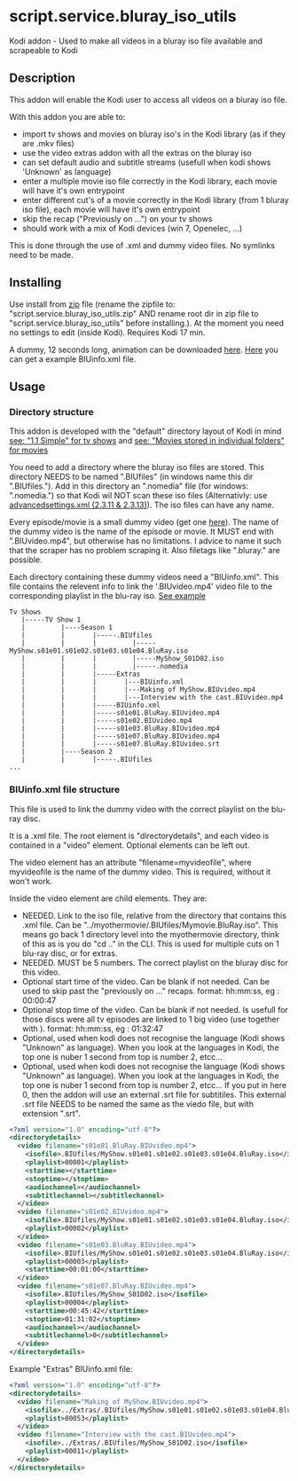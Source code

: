 # script.service.bluray_iso_utils
Kodi addon - Used to make all videos in a bluray iso file available and scrapeable to Kodi

## Description
This addon will enable the Kodi user to access all videos on a bluray iso file.

With this addon you are able to:
- import tv shows and movies on bluray iso's in the Kodi library (as if they are .mkv files)
- use the video extras addon with all the extras on the bluray iso
- can set default audio and subtitle streams (usefull when kodi shows 'Unknown' as language)
- enter a multiple movie iso file correctly in the Kodi library, each movie will have it's own entrypoint
- enter different cut's of a movie correctly in the Kodi library (from 1 bluray iso file), each movie will have it's own entrypoint
- skip the recap ("Previously on ...") on your tv shows
- should work with a mix of Kodi devices (win 7, Openelec, ...)

This is done through the use of .xml and dummy video files. No symlinks need to be made. 

## Installing
Use install from [zip](https://github.com/Wimpie-ccc/script.service.bluray_iso_utils/archive/master.zip) file (rename the zipfile to: "script.service.bluray_iso_utils.zip" AND rename root dir in zip file to "script.service.bluray_iso_utils" before installing.). At the moment you need no settings to edit (inside Kodi). Requires Kodi 17 min. 

A dummy, 12 seconds long, animation can be downloaded [here](https://github.com/Wimpie-ccc/helperfiles/blob/master/BIU_Black_Animation.720p.mp4?raw=true).
[Here](https://raw.githubusercontent.com/Wimpie-ccc/helperfiles/master/BIUinfo.xml) you can get a example BIUinfo.xml file.

## Usage
### Directory structure
This addon is developed with the "default" directory layout of Kodi in mind  [see: "1.1 Simple" for tv shows](http://kodi.wiki/view/Naming_video_files/TV_shows) and [see: "Movies stored in individual folders" for movies](http://kodi.wiki/view/Naming_video_files/Movies)

You need to add a directory where the bluray iso files are stored. This directory NEEDS to be named ".BIUfiles" (in windows name this dir ".BIUfiles."). Add in this directory an ".nomedia" file (for windows: ".nomedia.") so that Kodi wil NOT scan these iso files (Alternativly: use [advancedsettings.xml (2.3.11 & 2.3.13)](http://kodi.wiki/view/advancedsettings.xml)). The iso files can have any name.

Every episode/movie is a small dummy video (get one [here](https://github.com/Wimpie-ccc/helperfiles/blob/master/BIU_Black_Animation.720p.mp4?raw=true)). The name of the dummy video is the name of the episode or movie. It MUST end with ".BIUvideo.mp4", but otherwise has no limitations. I advice to name it such that the scraper has no problem scraping it. Also filetags like ".bluray." are possible.

Each directory containing these dummy videos need a "BIUinfo.xml". This file contains the relevent info to link the '.BIUvideo.mp4' video file to the corresponding playlist in the blu-ray iso. [See example](https://raw.githubusercontent.com/Wimpie-ccc/helperfiles/master/BIUinfo.xml)

```
Tv Shows
   |-----TV Show 1
   |         |----Season 1
   |         |       |-----.BIUfiles
   |         |       |         |-----MyShow.s01e01.s01e02.s01e03.s01e04.BluRay.iso
   |         |       |         |-----MyShow_S01D02.iso
   |         |       |         |-----.nomedia
   |         |       |-----Extras
   |         |       |       |---BIUinfo.xml
   |         |       |       |---Making of MyShow.BIUvideo.mp4
   |         |       |       |---Interview with the cast.BIUvideo.mp4
   |         |       |-----BIUinfo.xml
   |         |       |-----s01e01.BluRay.BIUvideo.mp4
   |         |       |-----s01e02.BIUvideo.mp4
   |         |       |-----s01e03.BluRay.BIUvideo.mp4
   |         |       |-----s01e07.BluRay.BIUvideo.mp4
   |         |       |-----s01e07.BluRay.BIUvideo.srt
   |         |----Season 2
   |         |       |-----.BIUfiles
...
```

### BIUinfo.xml file structure
This file is used to link the dummy video with the correct playlist on the blu-ray disc.

It is a .xml file. The root element is "directorydetails", and each video is contained in a "video" element. Optional elements can be left out.

The video element has an attribute "filename=myvideofile", where myvideofile is the name of the dummy video. This is required, without it won't work.

Inside the video element are child elements. They are: 
   - <isofile>  NEEDED. Link to the iso file, relative from the directory that contains this .xml file. Can be "../myothermovie/.BIUfiles/Mymovie.BluRay.iso". This means go back 1 directory level into the myothermovie directory, think of this as is you do "cd .." in the CLI. This is used for multiple cuts on 1 blu-ray disc, or for extras.
   - <playlist>  NEEDED. MUST be 5 numbers. The correct playlist on the bluray disc for this video.
   - <starttime>  Optional start time of the video. Can be blank if not needed. Can be used to skip past the "previously on ..." recaps. format: hh:mm:ss, eg : 00:00:47
   - <stoptime>  Optional stop time of the video. Can be blank if not needed. Is usefull for those discs were all tv episodes are linked to 1 big video (use together with <starttime>). format: hh:mm:ss, eg : 01:32:47
   - <audiochannel> Optional, used when kodi does not recognise the language (Kodi shows "Unknown" as language). When you look at the languages in Kodi, the top one is nuber 1 second from top is number 2, etcc...
   - <subtitlechannel> Optional, used when kodi does not recognise the language (Kodi shows "Unknown" as language). When you look at the languages in Kodi, the top one is nuber 1 second from top is number 2, etcc... If you put in here 0, then the addon will use an external .srt file for subtitiles. This external .srt file NEEDS to be named the same as the viedo file, but with extension ".srt".

```xml
<?xml version="1.0" encoding="utf-8"?>
<directorydetails>
  <video filename="s01e01.BluRay.BIUvideo.mp4">
    <isofile>.BIUfiles/MyShow.s01e01.s01e02.s01e03.s01e04.BluRay.iso</isofile>
    <playlist>00001</playlist>
    <starttime></starttime>
    <stoptime></stoptime>
    <audiochannel></audiochannel>
    <subtitlechannel></subtitlechannel>
  </video>
  <video filename="s01e02.BIUvideo.mp4">
    <isofile>.BIUfiles/MyShow.s01e01.s01e02.s01e03.s01e04.BluRay.iso</isofile>
    <playlist>00002</playlist>
  </video>
  <video filename="s01e03.BluRay.BIUvideo.mp4">
    <isofile>.BIUfiles/MyShow.s01e01.s01e02.s01e03.s01e04.BluRay.iso</isofile>
    <playlist>00003</playlist>
    <starttime>00:01:00</starttime>
  </video>
  <video filename="s01e07.BluRay.BIUvideo.mp4">
    <isofile>.BIUfiles/MyShow_S01D02.iso</isofile>
    <playlist>00004</playlist>
    <starttime>00:45:42</starttime>
    <stoptime>01:31:02</stoptime>
    <audiochannel></audiochannel>
    <subtitlechannel>0</subtitlechannel>
  </video>
</directorydetails>
```
Example "Extras" BIUinfo.xml file:
```xml
<?xml version="1.0" encoding="utf-8"?>
<directorydetails>
  <video filename="Making of MyShow.BIUvideo.mp4">
    <isofile>../Extras/.BIUfiles/MyShow.s01e01.s01e02.s01e03.s01e04.BluRay.iso</isofile>
    <playlist>00053</playlist>
  </video>
  <video filename="Interview with the cast.BIUvideo.mp4">
    <isofile>../Extras/.BIUfiles/MyShow_S01D02.iso</isofile>
    <playlist>00011</playlist>
  </video>
</directorydetails>
```
